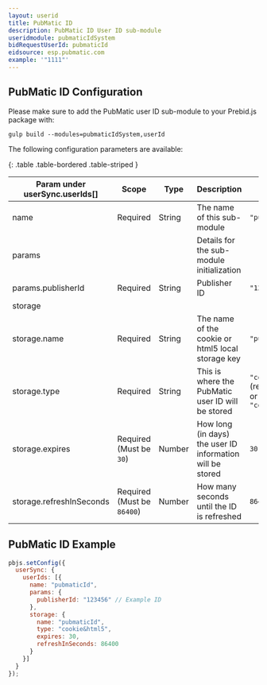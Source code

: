 ```yaml
---
layout: userid
title: PubMatic ID
description: PubMatic ID User ID sub-module
useridmodule: pubmaticIdSystem
bidRequestUserId: pubmaticId
eidsource: esp.pubmatic.com
example: '"1111"'
---
```



## PubMatic ID Configuration

Please make sure to add the PubMatic user ID sub-module to your Prebid.js package with:

```shell
gulp build --modules=pubmaticIdSystem,userId
```

The following configuration parameters are available:

{: .table .table-bordered .table-striped }

| Param under userSync.userIds[] | Scope | Type | Description | Example |
| --- | --- | --- | --- | --- |
| name | Required | String | The name of this sub-module | `"pubmaticId"` |
| params ||| Details for the sub-module initialization ||
| params.publisherId | Required | String | Publisher ID | `"123456"` |
| storage |||||
| storage.name | Required | String | The name of the cookie or html5 local storage key | `"pubmaticId"` |
| storage.type | Required | String | This is where the PubMatic user ID will be stored | `"cookie&html5"` (recommended) or `"html5"` or `"cookie"` |
| storage.expires | Required (Must be `30`) | Number | How long (in days) the user ID information will be stored | `30` |
| storage.refreshInSeconds | Required (Must be `86400`) | Number | How many seconds until the ID is refreshed | `86400` |

## PubMatic ID Example

```javascript
pbjs.setConfig({
  userSync: {
    userIds: [{
      name: "pubmaticId",
      params: {
        publisherId: "123456" // Example ID
      },
      storage: {
        name: "pubmaticId",
        type: "cookie&html5",
        expires: 30,
        refreshInSeconds: 86400
      }
    }]
  }
});
```
